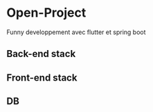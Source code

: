 # Open-Project
Funny developpement avec flutter et spring boot 

## Back-end  stack 

## Front-end stack 
 
## DB


